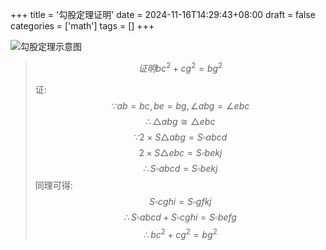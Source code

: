 +++
title = '勾股定理证明'
date = 2024-11-16T14:29:43+08:00
draft = false
categories = ['math']
tags = []
+++

![勾股定理示意图](/images/math/勾股定理.png)

> $$ 证明 bc^2 + cg^2 = bg^2 $$
> 
> 证:
> $$
> \because ab = bc, be = bg, \angle abg = \angle ebc 
> $$
> $$
> \therefore \triangle abg \cong \triangle ebc 
> $$
> $$
> \because 2 \times S\triangle abg = S\square abcd 
> $$
> $$
> 2 \times S\triangle ebc = S\square bekj 
> $$
> $$
> \therefore S\square abcd = S\square bekj 
> $$
> 同理可得: 
> $$
> S\square cghi = S\square gfkj 
> $$
> $$
> \therefore S\square abcd + S\square cghi = S\square befg
> $$
> $$
> \therefore bc^2 + cg^2 = bg^2
> $$
